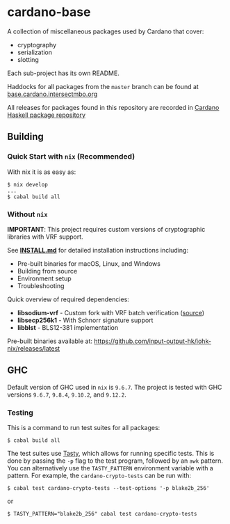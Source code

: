 # cardano-base

A collection of miscellaneous packages used by Cardano that cover:

* cryptography
* serialization
* slotting

Each sub-project has its own README.

Haddocks for all packages from the `master` branch can be found at
[base.cardano.intersectmbo.org](https://base.cardano.intersectmbo.org/)

All releases for packages found in this repository are recorded in [Cardano Haskell
package repository](https://github.com/intersectmbo/cardano-haskell-packages)

## Building

### Quick Start with `nix` (Recommended)

With nix it is as easy as:

```
$ nix develop
...
$ cabal build all
```

### Without `nix`

**IMPORTANT**: This project requires custom versions of cryptographic libraries with VRF support.

See **[INSTALL.md](INSTALL.md)** for detailed installation instructions including:
- Pre-built binaries for macOS, Linux, and Windows
- Building from source
- Environment setup
- Troubleshooting

Quick overview of required dependencies:
* **libsodium-vrf** - Custom fork with VRF batch verification ([source](https://github.com/input-output-hk/libsodium/tree/iquerejeta/vrf_batchverify))
* **libsecp256k1** - With Schnorr signature support
* **libblst** - BLS12-381 implementation

Pre-built binaries available at: https://github.com/input-output-hk/iohk-nix/releases/latest


## GHC

Default version of GHC used in `nix` is `9.6.7`. The project is tested with GHC versions `9.6.7`, `9.8.4`, `9.10.2`, and `9.12.2`.


### Testing

This is a command to run test suites for all packages:

```
$ cabal build all
```

The test suites use [Tasty](https://github.com/feuerbach/tasty),
which allows for running specific tests.
This is done by passing the `-p` flag to the test program, followed by an `awk` pattern.
You can alternatively use the `TASTY_PATTERN` environment variable with a pattern.
For example, the `cardano-crypto-tests` can be run with:

```shell
$ cabal test cardano-crypto-tests --test-options '-p blake2b_256'
```

or

```shell
$ TASTY_PATTERN="blake2b_256" cabal test cardano-crypto-tests
```

